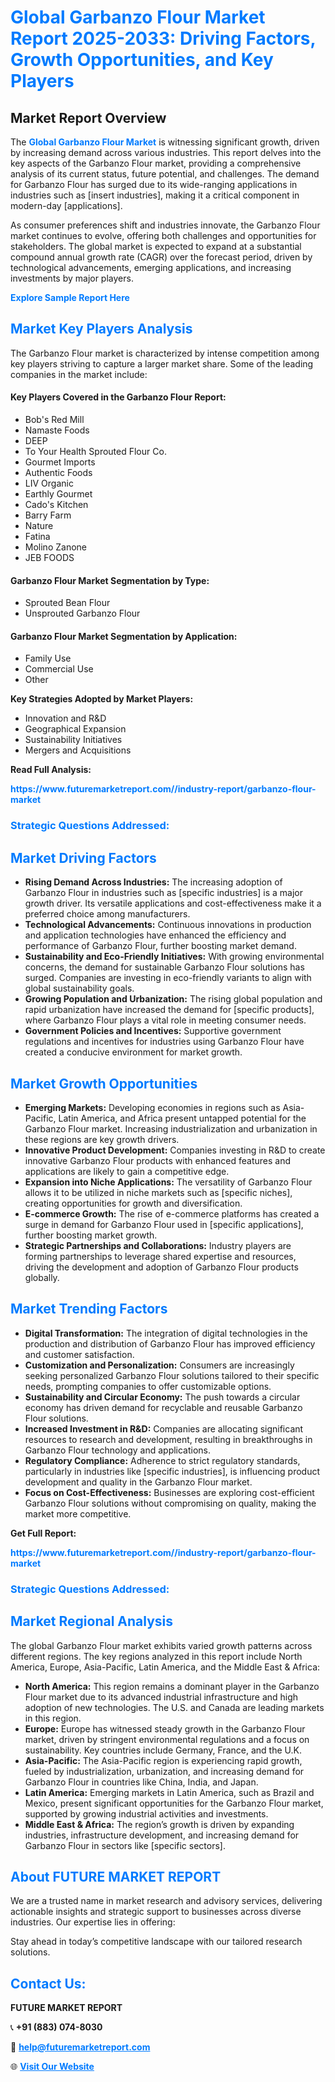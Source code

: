 <h1 style="color: #007BFF;">Global Garbanzo Flour Market Report 2025-2033: Driving Factors, Growth Opportunities, and Key Players</h1>

<section id="overview">
<h2>Market Report Overview</h2>
<p>The <a href="https://www.futuremarketreport.com//industry-report/garbanzo-flour-market" style="color: #007BFF; text-decoration: none;"><strong>Global Garbanzo Flour Market</strong></a> is witnessing significant growth, driven by increasing demand across various industries. This report delves into the key aspects of the Garbanzo Flour market, providing a comprehensive analysis of its current status, future potential, and challenges. The demand for Garbanzo Flour has surged due to its wide-ranging applications in industries such as [insert industries], making it a critical component in modern-day [applications].</p>
<p>As consumer preferences shift and industries innovate, the Garbanzo Flour market continues to evolve, offering both challenges and opportunities for stakeholders. The global market is expected to expand at a substantial compound annual growth rate (CAGR) over the forecast period, driven by technological advancements, emerging applications, and increasing investments by major players.</p>
</section>

<section id="overview">
<p><a href="https://www.futuremarketreport.com//request-sample/reportId=52254" style="color: #007BFF; text-decoration: none;"><strong>Explore Sample Report Here</strong></a></p>
</section>

<section id="key-players">
<h2 style="color: #007BFF;">Market Key Players Analysis</h2>
<p>The Garbanzo Flour market is characterized by intense competition among key players striving to capture a larger market share. Some of the leading companies in the market include:</p>
<h4>Key Players Covered in the Garbanzo Flour Report:</h4>
<ul><li>Bob&#039;s Red Mill</li><li>Namaste Foods</li><li>DEEP</li><li>To Your Health Sprouted Flour Co.</li><li>Gourmet Imports</li><li>Authentic Foods</li><li>LIV Organic</li><li>Earthly Gourmet</li><li>Cado&#039;s Kitchen</li><li>Barry Farm</li><li>Nature</li><li>Fatina</li><li>Molino Zanone</li><li>JEB FOODS</li></ul>
<h4>Garbanzo Flour Market Segmentation by Type:</h4>
<ul><li>Sprouted Bean Flour</li><li>Unsprouted Garbanzo Flour</li></ul>

<h4>Garbanzo Flour Market Segmentation by Application:</h4>
<ul><li>Family Use</li><li>Commercial Use</li><li>Other</li></ul>
<p><strong>Key Strategies Adopted by Market Players:</strong></p>
<ul>
<li>Innovation and R&D</li>
<li>Geographical Expansion</li>
<li>Sustainability Initiatives</li>
<li>Mergers and Acquisitions</li>
</ul>
</section>

<section>
<p><strong>Read Full Analysis: </strong></p><a href="https://www.futuremarketreport.com//industry-report/garbanzo-flour-market" style="color: #007BFF; text-decoration: none;"><strong>https://www.futuremarketreport.com//industry-report/garbanzo-flour-market</strong></a>
<h3 style="color: #007BFF;">Strategic Questions Addressed:</h3>
</section>

<section id="driving-factors">
<h2 style="color: #007BFF;">Market Driving Factors</h2>
<ul>
<li><strong>Rising Demand Across Industries:</strong> The increasing adoption of Garbanzo Flour in industries such as [specific industries] is a major growth driver. Its versatile applications and cost-effectiveness make it a preferred choice among manufacturers.</li>
<li><strong>Technological Advancements:</strong> Continuous innovations in production and application technologies have enhanced the efficiency and performance of Garbanzo Flour, further boosting market demand.</li>
<li><strong>Sustainability and Eco-Friendly Initiatives:</strong> With growing environmental concerns, the demand for sustainable Garbanzo Flour solutions has surged. Companies are investing in eco-friendly variants to align with global sustainability goals.</li>
<li><strong>Growing Population and Urbanization:</strong> The rising global population and rapid urbanization have increased the demand for [specific products], where Garbanzo Flour plays a vital role in meeting consumer needs.</li>
<li><strong>Government Policies and Incentives:</strong> Supportive government regulations and incentives for industries using Garbanzo Flour have created a conducive environment for market growth.</li>
</ul>
</section>

<section id="growth-opportunities">
<h2 style="color: #007BFF;">Market Growth Opportunities</h2>
<ul>
<li><strong>Emerging Markets:</strong> Developing economies in regions such as Asia-Pacific, Latin America, and Africa present untapped potential for the Garbanzo Flour market. Increasing industrialization and urbanization in these regions are key growth drivers.</li>
<li><strong>Innovative Product Development:</strong> Companies investing in R&D to create innovative Garbanzo Flour products with enhanced features and applications are likely to gain a competitive edge.</li>
<li><strong>Expansion into Niche Applications:</strong> The versatility of Garbanzo Flour allows it to be utilized in niche markets such as [specific niches], creating opportunities for growth and diversification.</li>
<li><strong>E-commerce Growth:</strong> The rise of e-commerce platforms has created a surge in demand for Garbanzo Flour used in [specific applications], further boosting market growth.</li>
<li><strong>Strategic Partnerships and Collaborations:</strong> Industry players are forming partnerships to leverage shared expertise and resources, driving the development and adoption of Garbanzo Flour products globally.</li>
</ul>
</section>

<section id="trending-factors">
<h2 style="color: #007BFF;">Market Trending Factors</h2>
<ul>
<li><strong>Digital Transformation:</strong> The integration of digital technologies in the production and distribution of Garbanzo Flour has improved efficiency and customer satisfaction.</li>
<li><strong>Customization and Personalization:</strong> Consumers are increasingly seeking personalized Garbanzo Flour solutions tailored to their specific needs, prompting companies to offer customizable options.</li>
<li><strong>Sustainability and Circular Economy:</strong> The push towards a circular economy has driven demand for recyclable and reusable Garbanzo Flour solutions.</li>
<li><strong>Increased Investment in R&D:</strong> Companies are allocating significant resources to research and development, resulting in breakthroughs in Garbanzo Flour technology and applications.</li>
<li><strong>Regulatory Compliance:</strong> Adherence to strict regulatory standards, particularly in industries like [specific industries], is influencing product development and quality in the Garbanzo Flour market.</li>
<li><strong>Focus on Cost-Effectiveness:</strong> Businesses are exploring cost-efficient Garbanzo Flour solutions without compromising on quality, making the market more competitive.</li>
</ul>
</section>

<section>
<p><strong>Get Full Report: </strong></p><a href="https://www.futuremarketreport.com//industry-report/garbanzo-flour-market" style="color: #007BFF; text-decoration: none;"><strong>https://www.futuremarketreport.com//industry-report/garbanzo-flour-market</strong></a>
<h3 style="color: #007BFF;">Strategic Questions Addressed:</h3>
</section>


<section id="regional-analysis">
<h2 style="color: #007BFF;">Market Regional Analysis</h2>
<p>The global Garbanzo Flour market exhibits varied growth patterns across different regions. The key regions analyzed in this report include North America, Europe, Asia-Pacific, Latin America, and the Middle East & Africa:</p>
<ul>
<li><strong>North America:</strong> This region remains a dominant player in the Garbanzo Flour market due to its advanced industrial infrastructure and high adoption of new technologies. The U.S. and Canada are leading markets in this region.</li>
<li><strong>Europe:</strong> Europe has witnessed steady growth in the Garbanzo Flour market, driven by stringent environmental regulations and a focus on sustainability. Key countries include Germany, France, and the U.K.</li>
<li><strong>Asia-Pacific:</strong> The Asia-Pacific region is experiencing rapid growth, fueled by industrialization, urbanization, and increasing demand for Garbanzo Flour in countries like China, India, and Japan.</li>
<li><strong>Latin America:</strong> Emerging markets in Latin America, such as Brazil and Mexico, present significant opportunities for the Garbanzo Flour market, supported by growing industrial activities and investments.</li>
<li><strong>Middle East & Africa:</strong> The region’s growth is driven by expanding industries, infrastructure development, and increasing demand for Garbanzo Flour in sectors like [specific sectors].</li>
</ul>
</section>

<footer>
<h2 style="color: #007BFF;">About FUTURE MARKET REPORT</h2>
<p>We are a trusted name in market research and advisory services, delivering actionable insights and strategic support to businesses across diverse industries. Our expertise lies in offering:</p>

<p>Stay ahead in today’s competitive landscape with our tailored research solutions.</p>

<h2 style="color: #007BFF;">Contact Us:</h2>
<p><strong>FUTURE MARKET REPORT</strong></p>
<p>📞 <strong>+91 (883) 074-8030</strong></p>
<p>📧 <strong><a href="mailto:help@futuremarketreport.com" style="color: #007BFF;">help@futuremarketreport.com</a></strong></p>
<p>🌐 <strong><a href="https://www.futuremarketreport.com/" style="color: #007BFF;">Visit Our Website</a></strong></p>
</footer>